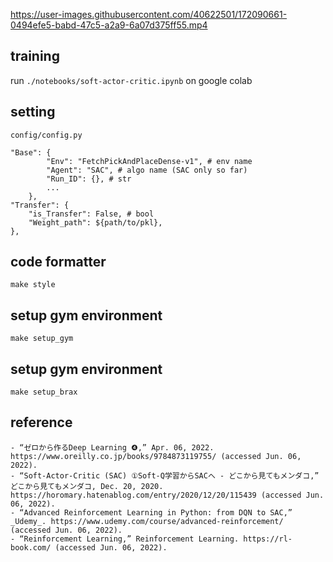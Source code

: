 https://user-images.githubusercontent.com/40622501/172090661-0494efe5-babd-47c5-a2a9-6a07d375ff55.mp4




## training

run  `./notebooks/soft-actor-critic.ipynb` on google colab

## setting
`config/config.py`

```
"Base": {
        "Env": "FetchPickAndPlaceDense-v1", # env name
        "Agent": "SAC", # algo name (SAC only so far)
        "Run_ID": {}, # str
        ...
    },
"Transfer": {
    "is_Transfer": False, # bool
    "Weight_path": ${path/to/pkl},
},
```

## code formatter
```
make style
```

## setup gym environment
```
make setup_gym
```

## setup gym environment
```
make setup_brax
```

## reference
```
- “ゼロから作るDeep Learning ❹,” Apr. 06, 2022. https://www.oreilly.co.jp/books/9784873119755/ (accessed Jun. 06, 2022).
- “Soft-Actor-Critic (SAC) ①Soft-Q学習からSACへ - どこから見てもメンダコ,” どこから見てもメンダコ, Dec. 20, 2020. https://horomary.hatenablog.com/entry/2020/12/20/115439 (accessed Jun. 06, 2022).
- “Advanced Reinforcement Learning in Python: from DQN to SAC,” _Udemy_. https://www.udemy.com/course/advanced-reinforcement/ (accessed Jun. 06, 2022).
- “Reinforcement Learning,” Reinforcement Learning. https://rl-book.com/ (accessed Jun. 06, 2022).
```


